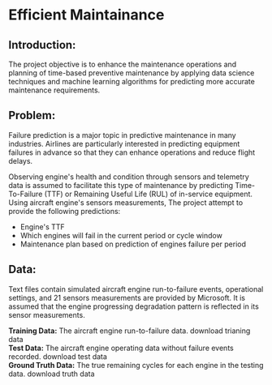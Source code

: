 # Efficient Maintainance

## Introduction:

The project objective is to enhance the maintenance operations and planning of time-based preventive maintenance by applying data science techniques and machine learning algorithms for predicting more accurate maintenance requirements.

## Problem:

Failure prediction is a major topic in predictive maintenance in many industries. Airlines are particularly interested in predicting equipment failures in advance so that they can enhance operations and reduce flight delays.

Observing engine's health and condition through sensors and telemetry data is assumed to facilitate this type of maintenance by predicting Time-To-Failure (TTF) or Remaining Useful Life (RUL) of in-service equipment. Using aircraft engine's sensors measurements, The project attempt to provide the following predictions:

* Engine's TTF
* Which engines will fail in the current period or cycle window
* Maintenance plan based on prediction of engines failure per period   


## Data:

Text files contain simulated aircraft engine run-to-failure events, operational settings, and 21 sensors measurements are provided by Microsoft. It is assumed that the engine progressing degradation pattern is reflected in its sensor measurements.

**Training Data:** The aircraft engine run-to-failure data. download trianing data<br />
**Test Data:** The aircraft engine operating data without failure events recorded. download test data<br />
**Ground Truth Data:** The true remaining cycles for each engine in the testing data. download truth data
